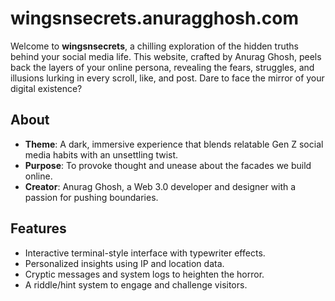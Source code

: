 # wingsnsecrets.anuragghosh.com

Welcome to **wingsnsecrets**, a chilling exploration of the hidden truths behind your social media life. This website, crafted by Anurag Ghosh, peels back the layers of your online persona, revealing the fears, struggles, and illusions lurking in every scroll, like, and post. Dare to face the mirror of your digital existence?

## About
- **Theme**: A dark, immersive experience that blends relatable Gen Z social media habits with an unsettling twist.
- **Purpose**: To provoke thought and unease about the facades we build online.
- **Creator**: Anurag Ghosh, a Web 3.0 developer and designer with a passion for pushing boundaries.

## Features
- Interactive terminal-style interface with typewriter effects.
- Personalized insights using IP and location data.
- Cryptic messages and system logs to heighten the horror.
- A riddle/hint system to engage and challenge visitors.